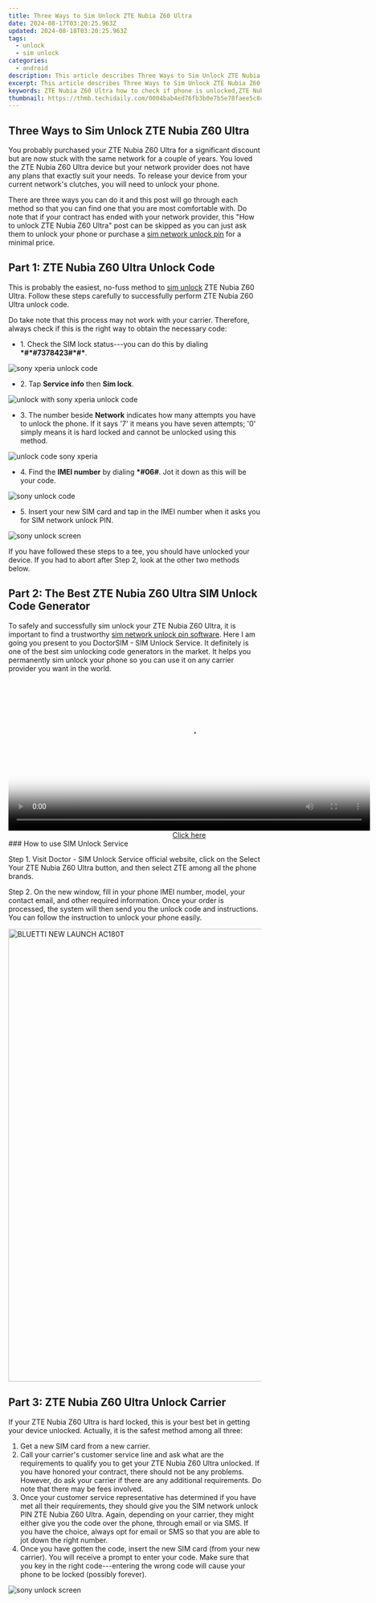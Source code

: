 ```yaml
---
title: Three Ways to Sim Unlock ZTE Nubia Z60 Ultra
date: 2024-08-17T03:20:25.963Z
updated: 2024-08-18T03:20:25.963Z
tags: 
  - unlock
  - sim unlock
categories:
  - android
description: This article describes Three Ways to Sim Unlock ZTE Nubia Z60 Ultra
excerpt: This article describes Three Ways to Sim Unlock ZTE Nubia Z60 Ultra
keywords: ZTE Nubia Z60 Ultra how to check if phone is unlocked,ZTE Nubia Z60 Ultra sim unlock android without code,how to unlock sim card without puk code,ZTE Nubia Z60 Ultra unlock code,best sim unlock services,ZTE Nubia Z60 Ultra sim unlock code,ZTE Nubia Z60 Ultra how to unlock puk blocked sim card
thumbnail: https://thmb.techidaily.com/0004bab4ed76fb3b0e7b5e78faee5c8cd34739a5594338591ba06831ec971383.jpg
---
```


## Three Ways to Sim Unlock ZTE Nubia Z60 Ultra

You probably purchased your ZTE Nubia Z60 Ultra for a significant discount but are now stuck with the same network for a couple of years. You loved the ZTE Nubia Z60 Ultra device but your network provider does not have any plans that exactly suit your needs. To release your device from your current network's clutches, you will need to unlock your phone.

There are three ways you can do it and this post will go through each method so that you can find one that you are most comfortable with. Do note that if your contract has ended with your network provider, this "How to unlock ZTE Nubia Z60 Ultra" post can be skipped as you can just ask them to unlock your phone or purchase a [sim network unlock pin](https://drfone.wondershare.com/unlock/unlock-samsung-sim-network-unlock-pin.html) for a minimal price.

## Part 1: ZTE Nubia Z60 Ultra Unlock Code

This is probably the easiest, no-fuss method to [sim unlock](https://tools.techidaily.com/wondershare/drfone/unlock-android-screen/) ZTE Nubia Z60 Ultra. Follow these steps carefully to successfully perform ZTE Nubia Z60 Ultra unlock code.

Do take note that this process may not work with your carrier. Therefore, always check if this is the right way to obtain the necessary code:

- 1\. Check the SIM lock status---you can do this by dialing **\*#\*#7378423#\*#\***.

![sony xperia unlock code](https://images.wondershare.com/drfone/article/2016/08/14707989592943.jpg)

- 2\. Tap **Service info** then **Sim lock**.

![unlock with sony xperia unlock code](https://images.wondershare.com/drfone/article/2016/08/14707989592897.jpg)

- 3\. The number beside **Network** indicates how many attempts you have to unlock the phone. If it says '7' it means you have seven attempts; '0' simply means it is hard locked and cannot be unlocked using this method.

![unlock code sony xperia](https://images.wondershare.com/drfone/article/2016/08/14707989597664.jpg)

- 4\. Find the **IMEI number** by dialing **\*#06#**. Jot it down as this will be your code.

![sony unlock code](https://images.wondershare.com/drfone/article/2016/08/14707998453087.jpg)

- 5\. Insert your new SIM card and tap in the IMEI number when it asks you for SIM network unlock PIN.

![sony unlock screen](https://images.wondershare.com/drfone/article/2016/08/unlock-screen.jpg)

If you have followed these steps to a tee, you should have unlocked your device. If you had to abort after Step 2, look at the other two methods below.

## Part 2: The Best ZTE Nubia Z60 Ultra SIM Unlock Code Generator

To safely and successfully sim unlock your ZTE Nubia Z60 Ultra, it is important to find a trustworthy [sim network unlock pin software](https://tools.techidaily.com/wondershare/drfone/unlock-android-screen/). Here I am going you present to you DoctorSIM - SIM Unlock Service. It definitely is one of the best sim unlocking code generators in the market. It helps you permanently sim unlock your phone so you can use it on any carrier provider you want in the world.

<!-- affiliate ads begin -->
<span id="1993652">
					<video width="720" height="300" style="cursor:pointer"
           poster="//a.impactradius-go.com/display-clicktoplayimage/1993652.jpeg"
           onclick="if(!this.playClicked){this.play();this.setAttribute('controls',true);this.playClicked=true;}">
	   <source src="//a.impactradius-go.com/display-ad/22993-1993652">
	   <img src="//a.impactradius-go.com/display-clicktoplayimage/1993652.jpeg" style="border: none; height: 100%; width: 100%; object-fit: contain">
	</video>
	<div style="width:720px;text-align:center"><a href="javascript:window.open(decodeURIComponent('https%3A%2F%2Fhomestyler.sjv.io%2Fc%2F5597632%2F1993652%2F22993'), '_blank');void(0);">Click here</a></div>
</span>
<img height="0" width="0" src="https://imp.pxf.io/i/5597632/1993652/22993" style="position:absolute;visibility:hidden;" border="0" />
<!-- affiliate ads end -->
### How to use SIM Unlock Service

Step 1. Visit Doctor - SIM Unlock Service official website, click on the Select Your ZTE Nubia Z60 Ultra button, and then select ZTE among all the phone brands.

Step 2. On the new window, fill in your phone IMEI number, model, your contact email, and other required information. Once your order is processed, the system will then send you the unlock code and instructions. You can follow the instruction to unlock your phone easily.

<!-- affiliate ads begin -->
<a href="https://bluettide.pxf.io/c/5597632/2042332/17092" target="_top" id="2042332"><img src="//a.impactradius-go.com/display-ad/17092-2042332" border="0" alt="BLUETTI NEW LAUNCH AC180T" width="960" height="900"/></a><img height="0" width="0" src="https://imp.pxf.io/i/5597632/2042332/17092" style="position:absolute;visibility:hidden;" border="0" />
<!-- affiliate ads end -->
## Part 3: ZTE Nubia Z60 Ultra Unlock Carrier

If your ZTE Nubia Z60 Ultra is hard locked, this is your best bet in getting your device unlocked. Actually, it is the safest method among all three:

1. Get a new SIM card from a new carrier.
2. Call your carrier's customer service line and ask what are the requirements to qualify you to get your ZTE Nubia Z60 Ultra unlocked. If you have honored your contract, there should not be any problems. However, do ask your carrier if there are any additional requirements. Do note that there may be fees involved.
3. Once your customer service representative has determined if you have met all their requirements, they should give you the SIM network unlock PIN ZTE Nubia Z60 Ultra. Again, depending on your carrier, they might either give you the code over the phone, through email or via SMS. If you have the choice, always opt for email or SMS so that you are able to jot down the right number.
4. Once you have gotten the code, insert the new SIM card (from your new carrier). You will receive a prompt to enter your code. Make sure that you key in the right code---entering the wrong code will cause your phone to be locked (possibly forever).

![sony unlock screen](https://images.wondershare.com/drfone/article/2016/08/unlock-screen.jpg)

<!-- affiliate ads begin -->
<span id="1793213">
					<video width="1080" height="1620" style="cursor:pointer"
           poster="//a.impactradius-go.com/display-clicktoplayimage/1793213.jpeg"
           onclick="if(!this.playClicked){this.play();this.setAttribute('controls',true);this.playClicked=true;}">
	   <source src="//a.impactradius-go.com/display-ad/19135-1793213">
	   <img src="//a.impactradius-go.com/display-clicktoplayimage/1793213.jpeg" style="border: none; height: 100%; width: 100%; object-fit: contain">
	</video>
	<div style="width:1080px;text-align:center"><a href="javascript:window.open(decodeURIComponent('https%3A%2F%2Ftinyland.pxf.io%2Fc%2F5597632%2F1793213%2F19135'), '_blank');void(0);">Click here</a></div>
</span>
<img height="0" width="0" src="https://imp.pxf.io/i/5597632/1793213/19135" style="position:absolute;visibility:hidden;" border="0" />
<!-- affiliate ads end -->
## Part 4: ZTE Nubia Z60 Ultra Unlock App/Software

There are some of us out there who are just not confident with doing things ourselves or trusting our own carrier.

HOWEVER, if your first instinct is to head to Google Play to look for SIM unlock tools, heed these cautions. There are currently many apps that claim that they can unlock your phone but it is just a scam. You should also avoid torrent files available online. These apps and software are usually laced with Trojans and other types of malware. So do sort through the reviews so that you will not fall into a malicious trap.

One that we can attest to is  **[MyMobileUnlocking.com](http://mymobileunlocking.com/)**; it is fast and affordable. Here is how you can unlock your ZTE Nubia Z60 Ultra:

- Choose your Country from the dropdown menu and click the  **Confirm country** button.

![unlock sony xperia](https://images.wondershare.com/drfone/article/2016/08/14708923474346.jpg)

<!-- affiliate ads begin -->
<a href="https://appsumo.8odi.net/c/5597632/2082526/7443" target="_top" id="2082526"><img src="//a.impactradius-go.com/display-ad/7443-2082526" border="0" alt="" width="1200" height="600"/></a><img height="0" width="0" src="https://appsumo.8odi.net/i/5597632/2082526/7443" style="position:absolute;visibility:hidden;" border="0" />
<!-- affiliate ads end -->
- Select your device's **Phone Brand** (ZTE Ericsson) and click the **Confirm brand** button.

![unlock sony phone](https://images.wondershare.com/drfone/article/2016/08/14708923471100.jpg)

<!-- affiliate ads begin -->
<a href="https://store.massmailsoftware.com/order/checkout.php?PRODS=2069351&QTY=1&AFFILIATE=108875&CART=1"><img src="https://secure.avangate.com/images/merchant/dc87c13749315c7217cdc4ac692e704c/banera_for_partners-24_%282%29.jpg" border="0"></a>
<!-- affiliate ads end -->
- Choose the service that you want and click the **Confirm service** button.

![network unlock sony xperia](https://images.wondershare.com/drfone/article/2016/08/14708923475791.jpg)

- Click the **Buy now** button and complete the order form.

![sim unlock sony xperia](https://images.wondershare.com/drfone/article/2016/08/14708923461372.jpg)

<!-- affiliate ads begin -->
<a href="https://shop.systoolsgroup.com/affiliate.php?ACCOUNT=SYSTOOBY&AFFILIATE=108875&PATH=https%3A%2F%2Fwww.systoolsgroup.com%3FAFFILIATE%3D108875%26RESOURCE%3DSysTools%2BGmail%2BBackup"><img src="https://www.systoolsgroup.com/box/gmail-backup.png" border="0"></a>
<!-- affiliate ads end -->
- Once you are finished, click the **Place order** button.

![unlock sony xperia](https://images.wondershare.com/drfone/article/2016/08/14708923457478.jpg)

- Make payment for the service. Follow the instructions carefully.

![sony sim unlock](https://images.wondershare.com/drfone/article/2016/08/14708923455523.jpg)

- You will then get the confirmation and code emailed to you.
- Insert your new SIM card into your ZTE Nubia Z60 Ultra device.
- Key in the code when it prompts you to do so.

![sim network unlock pin sony xperia](https://images.wondershare.com/drfone/article/2016/08/unlock-screen.jpg)

## Part 5: The benefits of an unlocked ZTE Nubia Z60 Ultra

If you now know how to unlock ZTE Nubia Z60 Ultra but still do not know its advantages, we are here to help.

As indicated in the introduction, unlocked phone users can freely choose the plans they subscribed to---on any carriers, in any country. Therefore, if you travel frequently around the world, having an unlocked ZTE Nubia Z60 Ultra would be beneficial. Using a local SIM card is much cheaper than paying for exorbitant roaming charges.

You can also benefit from an unlocked ZTE Nubia Z60 Ultra if you are the kind of person who likes to take advantage of current offers provided by your local carriers. Prepaid plans are always changing in terms of offering so having the flexibility of changing carriers and prepaid plans can help you save money in the long run.

## Part 6: The downside of an unlocked ZTE Nubia Z60 Ultra

Are you thinking "Well, why can't I just buy an unlocked ZTE Nubia Z60 Ultra in the first place?" right about now? Well, you can but think of the amount of money it will cost you.

For example, in Australia, an unlocked ZTE Nubia Z60 Ultra will cost around $499 from any ZTE outlet but $0 for the ZTE Nubia Z60 Ultra device when you pair it with a 24-month postpaid plan. While this may look attractive now, you may be paying more for a locked ZTE Nubia Z60 Ultra in the long run.

<!-- affiliate ads begin -->
<a href="https://secure.2checkout.com/order/checkout.php?PRODS=4721564&QTY=1&AFFILIATE=108875&CART=1">Power Tools add-on for Google Sheets, 12-month subscription</a>
<!-- affiliate ads end -->
## Conclusion

Now that you know the three ways of unlocking your ZTE Nubia Z60 Ultra, all you need to do is find one that is most compatible with you. Just remember to think of everything through and carefully. Most importantly, if you have a locked device, always seek advice from your carrier to see if this is possible.

<!-- affiliate ads begin -->
<a href="https://proteahair.pxf.io/c/5597632/1983634/23621" target="_top" id="1983634"><img src="//a.impactradius-go.com/display-ad/23621-1983634" border="0" alt="" width="320" height="100"/></a><img height="0" width="0" src="https://imp.pxf.io/i/5597632/1983634/23621" style="position:absolute;visibility:hidden;" border="0" />
<!-- affiliate ads end -->
## What Is a SIM Network Unlock PIN? Get Your ZTE Nubia Z60 Ultra Phone Network-Ready

A network-locked device tethers you to one carrier, limiting your choices. You might miss out on better deals, struggle with roaming charges abroad, or feel inconvenienced by limited coverage. And you can’t avoid these things without the right **SIM network unlock PIN**.

That’s why we’ve created this comprehensive guide to help you unlock your phone’s potential. This article will explain what a **SIM network unlock PIN** is, the process involved, and answer any questions you might have. Keep scrolling to learn more.

![enter sim network unlock pin](https://images.wondershare.com/drfone/article/2024/02/sim-network-unlock-pin-01.jpg)

<!-- affiliate ads begin -->
<a href="https://printrendy.pxf.io/c/5597632/1453720/17020" target="_top" id="1453720"><img src="//a.impactradius-go.com/display-ad/17020-1453720" border="0" alt="" width="300" height="250"/></a><img height="0" width="0" src="https://imp.pxf.io/i/5597632/1453720/17020" style="position:absolute;visibility:hidden;" border="0" />
<!-- affiliate ads end -->
## Part 1: Why Is Your ZTE Nubia Z60 Ultra Asking for a SIM Network Unlock PIN?

You just bought a new phone, excited to use it with a new SIM card. But your phone pops up with a request for a PIN code to unlock it. What’s that all about, and what do you enter? There are two main reasons why your phone might be asking for a SIM PIN or unlock code:

SIM Network Lock

The SIM Network Lock is a restriction placed by your phone’s original network provider, locking it to their network. It means you can only use the ZTE Nubia Z60 Ultra device with SIM cards from that specific carrier. Carriers use this to ensure that the phones they sell work only with their service. When you buy a subsidized phone, they want to ensure you stick around for the contract duration.

If you insert a SIM card from a different carrier, your phone will ask for a **SIM Network Unlock PIN** or Network Unlock Code (NUC). You’ll learn more about it in the upcoming sections of this article.

SIM Card Lock

SIM Card Lock is a security feature that protects your SIM card from unauthorized use on other devices. It requires you to enter a PIN (Personal Identification Number) to unlock the SIM card before you can use it.

The default PIN is usually printed on the back of the SIM card or its packaging. If you haven’t changed your PIN, use the 4-8 digit code provided by the carrier when you get your SIM card.

![sim card lock pin](https://images.wondershare.com/drfone/article/2024/02/sim-network-unlock-pin-02.jpg)

<!-- affiliate ads begin -->

<!-- affiliate ads end -->
If you’ve forgotten the **SIM PIN code**, you can use the PUK (PIN Unlock Key) code to unlock the SIM and set a new PIN. The PUK code is also printed on the SIM card packaging, but be careful, as entering the wrong PUK code too many times can permanently lock the SIM card.

Not knowing the **SIM unlock PIN** code can be frustrating, especially if you want to switch mobile carriers. So, in the next part, we’ll explore whether it’s possible to unlock a SIM network-locked iPhone device.

## Part 2: Can a SIM Network Locked iPhone Be Unlocked?

Yes, a SIM network-locked iPhone can be unlocked by your network provider. Insert a new SIM card, and you’ll be prompted to enter the **SIM Network Unlock PIN**. After inputting the correct unlock code, your iPhone is ready to use with any carrier.

![sim not valid message on iphone](https://images.wondershare.com/drfone/article/2024/02/sim-network-unlock-pin-03.jpg)

If you are thinking about unlocking your iPhone, it’s crucial to grasp what a **SIM Network Unlock PIN** is and how it functions.

## Part 3: What Is a SIM Network Unlock PIN?

A **SIM network unlock PIN** is a code allowing you to remove your phone’s network lock. It means you can use your phone with a SIM card from any compatible network provider, not just the one you originally bought it from. It is also known as Network Unlock PIN (NUP), Network Control Key (NCK), or Network Unlock Code (NUC).

Unlocking your device can be useful if you:

- Bought a phone locked to a specific carrier and want to switch to a different one.
- Are planning a trip abroad and want to use a local SIM card instead.

![international travel illustration](https://images.wondershare.com/drfone/article/2024/02/sim-network-unlock-pin-04.jpg)

<!-- affiliate ads begin -->
<a href="https://ephamedtechinc.pxf.io/c/5597632/2095385/26400" target="_top" id="2095385"><img src="//a.impactradius-go.com/display-ad/26400-2095385" border="0" alt="" width="1024" height="1024"/></a><img height="0" width="0" src="https://imp.pxf.io/i/5597632/2095385/26400" style="position:absolute;visibility:hidden;" border="0" />
<!-- affiliate ads end -->
- Still haven’t finished your contract with your original carrier and want to keep the phone but use a different service.
- Bought a phone second-hand locked to the previous owner’s network.
- Want to increase your phone’s resale value; unlocked phones generally have a higher resale value than locked phones, as various buyers can use them.
- Want more carrier flexibility; you are not tied to one carrier and can choose the provider that best suits your needs in terms of price, coverage, data plans, and other features.

Things To Consider

Before you proceed, here are some key points to remember:

- Eligibility: Not all phones are eligible for network unlocking. Check with your carrier or manufacturer for details.
- Costs: While some carriers can give **SIM network unlock PIN for free**, others may charge a fee. Third-party unlocking services also typically charge a fee.
- Waiting time: It can take days or even weeks to receive your **SIM unlock PIN**code from your carrier and process it. For instance, Vodafone usually unlocks the ZTE Nubia Z60 Ultra device within 72 hours to 10 days if they have to reach the manufacturer.
- Risks: Using an unauthorized unlocking method could damage your phone or void its warranty.
- Backup: Before unlocking your phone, back up your data, as the process may erase it.

Now that you understand **SIM Network Unlock PIN**, let’s get down to business! In the final part, we’ll guide you through the two ways of unlocking your iPhone for a new carrier.

## Part 4: How To Unlock Your iPhone for a New Carrier?

Ready to unlock your iPhone and explore your carrier options? Read on, and this part will break down each method step-by-step so you can choose the one that best suits your situation.

Method 1: Unlock SIM Card Without SIM Network Unlock Pin Fast

If you’re wondering about unlocking a second-hand iPhone, what to do if the carrier’s **SIM network unlock PIN** doesn’t work, or if you can’t wait for the network provider’s response, don’t worry. You have one of the best mobile solution apps to remove SIM lock available here.

[Wondershare Dr.Fone](https://tools.techidaily.com/wondershare/drfone/drfone-toolkit/), a powerful mobile solution app, can simplify this process. Regardless of mobile carrier or purchase method, it can unlock your iPhone in a few minutes.

Important Considerations:

- Fone will not be able to remove the SIM lock if your iPhone’s mobile carrier blocks or blacklists the IMEI.
- Jailbreaking is necessary for SIM lock removal and can void your iPhone’s warranty.

So, if you plan to switch carriers without a **SIM network unlocks PIN** code, this method is a good fit for you. Follow these steps below to fix common issues like “SIM Not Supported” and “SIM Locked” with ease.

- **Step 1:** Download and install Dr.Fone on your computer. Connect your iPhone to your computer using a USB cable. Next, launch the app to set up your account, then from the **Toolbox** homepage, select **Screen Unlock**.

![dr.fone toolbox interface](https://images.wondershare.com/drfone/guide/drfone-home.png)


- **Step 2:** After you select **iOS** as your device type, choose the **Remove SIM Locked** option.

![dr.fone screen unlock tools](https://images.wondershare.com/drfone/guide/remove-iphone-sim-1.png)

- **Step 3:** Click **Start** to initiate the process. On the next screen, click **Unlock Now** to confirm your device information.

![unlock sim lock](https://images.wondershare.com/drfone/guide/remove-iphone-sim-3.png)

<!-- affiliate ads begin -->
<a href="https://store.nero.com/order/checkout.php?PRODS=42296985&QTY=1&AFFILIATE=108875&CART=1"><img src="https://secure.avangate.com/images/merchant/9cea886b9f44a3c2df1163730ab64994/products/copy_nero_burning_rom_cart.png" border="0">
</a>
<!-- affiliate ads end -->
- **Step 4:** Jailbreak your iPhone using the guide or video in the pop-up window.

![jailbreak device prompt](https://images.wondershare.com/drfone/guide/remove-iphone-sim-4.png)

- **Step 5:** Follow the in-app guide to complete the SIM lock removal process.

![forget network on iphone](https://images.wondershare.com/drfone/guide/remove-iphone-sim-5.png)

- **Step 6:** Wait for the process to finish. Dr.Fone will notify you when the SIM lock has been removed.

![sim lock removed](https://images.wondershare.com/drfone/guide/remove-iphone-sim-7.png)

Method 2: Get a SIM Network Unlock Pin for Free From the Network Carrier

Requesting a **SIM network unlock PIN for free** is usually straightforward. iPhones purchased from carriers are often locked to their network for a certain period (AT&T and Verizon require 60 days).

- **Step 1:** Visit your carrier’s website or contact them to confirm if your phone is eligible for unlocking.
- **Step 2:** If eligible, submit a request through your carrier’s website or app. You may need to provide information like your IMEI number, account details, and proof of purchase.

![iphone device information](https://images.wondershare.com/drfone/article/2024/02/sim-network-unlock-pin-11.jpg)

<!-- affiliate ads begin -->
<a href="https://store.nero.com/order/checkout.php?PRODS=42296855&QTY=1&AFFILIATE=108875&CART=1"><img src="http://cdnwww.nero.com/nero-com-wAssets/img/banners/2023/recode/Nero_Recode_Screen_2.png" border="0"></a>
<!-- affiliate ads end -->
- **Step 3:** Depending on your carrier, you might receive the unlock code after a few days or weeks. It might be delivered via email, text message, or online account.
- **Step 4:** Follow the instructions provided by your carrier for your phone model. It usually involves inserting a SIM card from a different carrier and entering the **SIM network unlock PIN** code when prompted.

Important notes:

- Some carriers may charge a fee for unlocking your phone and only unlock devices for customers in good standing with their accounts.
- Unlocking your phone may not be possible, depending on your contract, device financing, or other factors.
- Ensure you follow your carrier’s instructions for unlocking your phone model to avoid issues.

## Conclusion

Unlocking your phone opens a world of flexibility and potential savings. You’re free to choose any carrier, access more international roaming options, and even boost your phone’s resale value.

But remember, safety first! Avoid shady websites or unofficial tools promising instant unlocks. These can be risky and even harm your device.

Instead, opt for safe and legal methods. Contact your carrier directly to request a **SIM network unlock PIN** or use a reputable tool like Dr.Fone Remove SIM Lock. It offers a user-friendly interface and an efficient way to unlock your phone, empowering you to maximize your device usage.

_**Tips:** Are you searching for a powerful Screen Unlock tool? No worries as [Dr.Fone](https://tools.techidaily.com/wondershare-dr-fone-unlock-android-screen/) is here to help you. Download it and start a seamless unlock experience!_



## What Does 'Enter PUK Code' Mean And Why Did The Sim Get PUK Blocked On ZTE Nubia Z60 Ultra Device

If your SIM card is disabled, you probably entered the incorrect PIN code too frequently. Your SIM locks itself after three to five wrong inputs, on average. Although it might be annoying, doing these guards against unauthorized access to your phone and personal data. If your cell phone is lost or stolen, PUK blocked will prevent prospective hackers from making calls.

Your mobile phone display can say “PIN blocked” or "Enter PUK code." PUK stands for PIN Unblocking Key in the PUK code. The PUK code is seldom given to you when you receive your membership in the US. Contact Your ZTE Nubia Z60 Ultra provider's customer support if you don't know your PUK code.

<!-- affiliate ads begin -->
<a href="https://natural-cycles.sjv.io/c/5597632/2072200/17885" target="_top" id="2072200"><img src="//a.impactradius-go.com/display-ad/17885-2072200" border="0" alt="" width="728" height="90"/></a><img height="0" width="0" src="https://imp.pxf.io/i/5597632/2072200/17885" style="position:absolute;visibility:hidden;" border="0" />
<!-- affiliate ads end -->
## Part 1: Why Was My Sim Card Blocked?

### 1\. 3 times incorrect Pin entered

Sometimes when you forget your pin and keep on entering the wrong one, you can get PUK Blocked. You can utilize three to five chances, and your sim gets blocked when you enter the incorrect pin in all of these attempts.

<!-- affiliate ads begin -->
<a href="https://checkout.abbyy.com/order/checkout.php?PRODS=39254762&QTY=1&AFFILIATE=108875&CART=1"> <img src="https://secure.avangate.com/images/merchant/0e5fb5c76fca16adbee503c9aff393cd/products/11_FR-Badges-NEW-FR-Standard-16-WIN-200.png" border="0"> PDF application, powered by AI-based OCR, for unified workflows with both digital and scanned documents. </a>
<!-- affiliate ads end -->
### 2\. Wrong PUK code entered

Sims are frequently blocked; therefore, if you have your PUK, keep it in a secure location separate from your phone. This is because it is the key to unlocking your SIM. The SIM will be permanently disabled, and you will have to buy a new SIM card if you input the wrong PUK ten times in a row.

<!-- affiliate ads begin -->
<a href="https://secure.2checkout.com/order/checkout.php?PRODS=4537546&QTY=1&AFFILIATE=108875&CART=1"><img src="https://secure.avangate.com/images/merchant/4b0a0290ad7df100b77e86839989a75e/products/7_copy_2_2_hdpro.png" border="0">HD Video Converter Factory Pro</a>
<!-- affiliate ads end -->
## Part 2: What To Do When I Blocked My Sim Card?

Your SIM card has been disabled to protect your security if you enter three wrong PINs and your phone shows "SIM card banned" or "Enter PUK code".

You must input a PUK (PIN Unlock Key) code to unlock your SIM card.

Go to your phone's settings to customize your PIN code after using a PUK code to unlock your SIM card. Pick a PIN that is simple to remember.

If your PUK code was delivered to you by email:

You got an email with multiple codes, including PUK1, PIN2, and PUK2.

![go to settings and customize to unblock sim](https://images.wondershare.com/drfone/article/2022/10/how-to-unlock-puk-blocked-sim-card-1.jpg)

<!-- affiliate ads begin -->
<a href="https://propmoneyinc.pxf.io/c/5597632/1803115/14559" target="_top" id="1803115"><img src="//a.impactradius-go.com/display-ad/14559-1803115" border="0" alt="" width="859" height="859"/></a><img height="0" width="0" src="https://imp.pxf.io/i/5597632/1803115/14559" style="position:absolute;visibility:hidden;" border="0" />
<!-- affiliate ads end -->
If your PIN is locked, use PUK1 to unlock it.

Only a few phones employ PIN2 and PUK2 codes to restrict access to certain SIM card functionalities.

PIN2: The default code for your SIM card; If this code has been altered, use the PUK2 code to restore it.

PUK2: Your PIN2's unlock code if it has been blocked.

## Part 3: How Can I Have My PUK Code To Unlock Sim Card?

<!-- affiliate ads begin -->
<a href="https://store.revouninstaller.com/order/checkout.php?PRODS=28010250&QTY=1&AFFILIATE=108875&CART=1"><img src="https://secure.avangate.com/images/merchant/4282ec8de8c9be897e7aff4aa231b1a4/336__280a.jpg" border="0"></a>
<!-- affiliate ads end -->
### 1\. Get it from sim card packaging

The packing box is the best and easiest place to look for the PUK code to unlock your SIM card.

![sim card packaging to unlock sim card](https://images.wondershare.com/drfone/article/2022/10/how-to-unlock-puk-blocked-sim-card-2.jpg)

<!-- affiliate ads begin -->
<a href="https://shop.manycam.com/order/checkout.php?PRODS=17727588&QTY=1&AFFILIATE=108875&CART=1"><img src="https://secure.avangate.com/images/merchant/8230bea7d54bcdf99cdfe85cb07313d5/mcaffbanner600x500.png" border="0"></a>
<a href="https://shop.manycam.com/order/checkout.php?PRODS=17727588&QTY=1&AFFILIATE=108875&CART=1"><img src="https://secure.avangate.com/images/merchant/8230bea7d54bcdf99cdfe85cb07313d5/Affiliates_300x250px_valentinesday.png" border="0"></a>
<!-- affiliate ads end -->
You probably have memories of the flat plastic package you got when you bought a SIM card. Your PUK and default SIM pin code should be written on the package.

![find the pin code on flat plastic package](https://images.wondershare.com/drfone/article/2022/10/how-to-unlock-puk-blocked-sim-card-3.jpg)

<!-- affiliate ads begin -->
<a href="https://secure.2checkout.com/order/checkout.php?PRODS=4599952&QTY=1&AFFILIATE=108875&CART=1"><iframe width="864" height="500" src="https://www.youtube.com/embed/jVnfr5HudQw" title="The Latest and Easiest Solution to Remove Kindle DRM on Windows (without Degrading)" frameborder="0" allow="accelerometer; autoplay; clipboard-write; encrypted-media; gyroscope; picture-in-picture; web-share" referrerpolicy="strict-origin-when-cross-origin" allowfullscreen></iframe>Epubor Ultimate for Mac:Helps you read books anywhere, including the best eBook Converter + eBook DRM Removal functions.</a>
<!-- affiliate ads end -->
Please look around your home for the package and look on the back for the key. On some older packaging, it could be sealed behind a scratchable region, whereas on other, more recent ones, you might find it unsealed.

![look at the back of the package and find puk code](https://images.wondershare.com/drfone/article/2022/10/how-to-unlock-puk-blocked-sim-card-4.jpg)

In either case, the correct PUK has 8 numbers and should be simple to enter to unlock your SIM card.

<!-- affiliate ads begin -->
<a href="https://coinrule.sjv.io/c/5597632/1958379/18409" target="_top" id="1958379"><img src="//a.impactradius-go.com/display-ad/18409-1958379" border="0" alt="" width="856" height="508"/></a><img height="0" width="0" src="https://imp.pxf.io/i/5597632/1958379/18409" style="position:absolute;visibility:hidden;" border="0" />
<!-- affiliate ads end -->
### 2\. Have it from carrier website

In all honesty, I doubt I'll ever be able to locate my SIM card package again, and I imagine most people feel the same way.

But happily, a lot of cell companies let you access your account on their app or website to check your SIM card PUK. Please log in to the appropriate website or app, then go to your profile to see whether anything about "PUK" is available there.

![go to career website and check your sim card puk](https://images.wondershare.com/drfone/article/2022/10/how-to-unlock-puk-blocked-sim-card-5.jpg)

It shouldn't be an issue if you were utilizing or signed in to the platform before your SIM was disabled. However, if not, you might not be able to access anything since you could be asked to input an OTP to verify your identity.

Please remove the SIM card and try again if you can't access your phone to utilize the app or website because of the SIM lock. After receiving the PUK code, you can re-insert the SIM and input it.

### 3\. Contact your carrier

It's time to call customer support, which should be simpler for most individuals if none of the above options work for you. For example, your mobile service provider created your SIM card. Therefore, they have all the information you would require. Before they divulge anything to you, though, they should be able to verify your identity.

Use a different phone to call your customer service number and describe the issue. And following a series of inquiries, they should offer your PUK number as identification.

![solve the sim card not accessed issue](https://images.wondershare.com/drfone/article/2022/10/how-to-unlock-puk-blocked-sim-card-6.jpg)

<!-- affiliate ads begin -->
<a href="https://propmoneyinc.pxf.io/c/5597632/1803116/14559" target="_top" id="1803116"><img src="//a.impactradius-go.com/display-ad/14559-1803116" border="0" alt="" width="859" height="859"/></a><img height="0" width="0" src="https://imp.pxf.io/i/5597632/1803116/14559" style="position:absolute;visibility:hidden;" border="0" />
<!-- affiliate ads end -->
However, customer service won't release the code if you can't back yourself up. And at that point, there's probably nothing further you can do. Therefore, make sure you have some information, such as your name, address, date of birth, etc., before you call them.

## Part 4: Easy Tool For Sim Card Unlock

If you want to unlock your PUK blocked sim card, you can use a network unlock tool like Dr.Fone. With [Dr.Fone - Screen Unlock (iOS)](https://tools.techidaily.com/wondershare/drfone/iphone-unlock/), you can remove the PUK block on your sim card instantly. You don't have to contact your network carrier or search for the PUK code, as you can use your PC to unlock any sim card.

Dr.Fone enables users to unblock their sim cards within minutes. It is a fast, safe, and easy-to-use tool that works as a one-stop solution for any of your smartphone-related issues. Before you try to unblock your sim card with Dr.Fone, do remember that this feature is only for iPhones and iPads. Here is how you can use Dr.Fone to open your PUK blocked sim card.


- Open Dr.Fone on your PC. After launching the application, select the "Screen Unlock" tab from the homepage to access the "SIM unlock" tool.
- Next, select the "Remove SIM Locked" option on the next page. The sim unlock feature is only available for iPhones and iOS devices.

![screen unlock page](https://images.wondershare.com/drfone/guide/remove-iphone-sim-1.png)

- Use a USB cable to connect your PC and iPhone. After you ensure that your device is connected, click on the "Start" option to begin the sim unlock process.

![remove sim locks](https://images.wondershare.com/drfone/guide/remove-iphone-sim-2.png)

- Now, Dr.Fone will check your iOS device and show its information for verification. Click on the "Unlock Now" option if it's correct.

![verify your device](https://images.wondershare.com/drfone/guide/remove-iphone-sim-3.png)

<!-- affiliate ads begin -->
<a href="https://appsumo.8odi.net/c/5597632/2082538/7443" target="_top" id="2082538"><img src="//a.impactradius-go.com/display-ad/7443-2082538" border="0" alt="" width="1200" height="600"/></a><img height="0" width="0" src="https://appsumo.8odi.net/i/5597632/2082538/7443" style="position:absolute;visibility:hidden;" border="0" />
<!-- affiliate ads end -->
- The iPhone sim unlock will not work without a jailbreak, so you have to do it before the system start removing the sim lock. You can follow the guide about [how to jailbreak your iPhone](https://drfone.wondershare.com/guide/how-to-jailbreak-ios-on-windows.html) provided by Dr.Fone. The unlock process runs well with devices of iOS 12 to iOS 14.8.1.
- Now, you have to finish three easy steps to set up your iPhone. First, extract the sim card from your device. And follow the following steps. After this, click on the “Continue” option.

![insert sim card](https://images.wondershare.com/drfone/guide/remove-iphone-sim-5.png)

<!-- affiliate ads begin -->
<a href="https://secure.2checkout.com/order/checkout.php?PRODS=11224199&QTY=1&AFFILIATE=108875&CART=1"><img src="https://secure.avangate.com/images/merchant/e09fdffe648a30658a9657bbed7b2388/products/copy_boxshot_lyricvideo.png" border="0">Lyric Video Creator Professional Version</a>
<!-- affiliate ads end -->
- After you complete these steps, Dr.Fone will directly remove the sim lock on your device. You can view the progress on your screen. The process will not take a long time to complete, so you only have to wait for a few minutes.
- After Dr.Fone ends the sim unlock process, there will be no sim restrictions on your iOS device. It means you can use sim cards from any network carrier. Now, click on the "Done" option after your task is complete.

![sim lock removed](https://images.wondershare.com/drfone/guide/remove-iphone-sim-7.png)


## Conclusion

People who still have their SIM pack shouldn't have trouble figuring out "how to acquire a PUK code to unlock a SIM card". However, for those without it, getting in touch with customer service may be the only option. As long as your SIM card has accurate information, this process should be simple.

Once you have the proper PUK to [unlock your SIM card](https://tools.techidaily.com/wondershare/drfone/iphone-unlock/), don't be reluctant to write it down somewhere you can easily find it later. It might not be a terrible idea to store it on your Google Drive. This way, you will not see PUK blocked, as you know how to unlock PUK blocked sim card.


<ins class="adsbygoogle"
     style="display:block"
     data-ad-format="autorelaxed"
     data-ad-client="ca-pub-7571918770474297"
     data-ad-slot="1223367746"></ins>
<ins class="adsbygoogle"
     style="display:block"
     data-ad-client="ca-pub-7571918770474297"
     data-ad-slot="8358498916"
     data-ad-format="auto"
     data-full-width-responsive="true"></ins>


<span class="atpl-alsoreadstyle">Also read:</span>
<div><ul>
<li><a href="https://screen-activity-recording.techidaily.com/new-2024-approved-capture-your-world-no-cost-screen-recording-apps-for-pcmac/"><u>[New] 2024 Approved  Capture Your World  No-Cost Screen Recording Apps for PC/Mac</u></a></li>
<li><a href="https://remote-screen-capture.techidaily.com/new-2024-approved-digital-footprints-recording-nintendo-switch-sessions/"><u>[New] 2024 Approved  Digital Footprints  Recording Nintendo Switch Sessions</u></a></li>
<li><a href="https://instagram-video-recordings.techidaily.com/new-2024-approved-rapid-ascension-harness-likes-and-videos-for-insta-success/"><u>[New] 2024 Approved  Rapid Ascension  Harness Likes & Videos for Insta Success</u></a></li>
<li><a href="https://instagram-video-recordings.techidaily.com/new-2024-approved-rapid-techniques-to-separate-genuine-from-fake-on-insta/"><u>[New] 2024 Approved  Rapid Techniques to Separate Genuine From Fake on Insta</u></a></li>
<li><a href="https://extra-hints.techidaily.com/new-comprehensive-analysis-hero4-black-overview/"><u>[New] Comprehensive Analysis  Hero4 Black Overview</u></a></li>
<li><a href="https://facebook-video-footage.techidaily.com/new-dynamic-animated-and-personalized-filmora-subscribe-button-for-youtube-for-2024/"><u>[New] Dynamic, Animated, and Personalized  Filmora Subscribe Button for YouTube for 2024</u></a></li>
<li><a href="https://screen-mirroring-recording.techidaily.com/new-in-2024-how-to-record-skype-video-and-audio-calls-on-windows-and-mac-10-ways/"><u>[New] In 2024, How to Record Skype Video & Audio Calls on Windows & Mac [10 Ways]</u></a></li>
<li><a href="https://instagram-videos.techidaily.com/new-the-ultimate-tutorial-on-making-an-impact-with-instagram-live/"><u>[New] The Ultimate Tutorial on Making an Impact with Instagram Live</u></a></li>
<li><a href="https://some-skills.techidaily.com/new-unveiling-the-art-of-chromatic-mastery-in-video-editing-11-steps/"><u>[New] Unveiling the Art of Chromatic Mastery in Video Editing (11 Steps)</u></a></li>
<li><a href="https://youtube-lab.techidaily.com/ed-best-asmr-series-on-youtube-platform/"><u>[Updated] Best ASMR Series on YouTube Platform</u></a></li>
<li><a href="https://extra-tips.techidaily.com/updated-breaking-down-the-barriers-effective-rtmp-streaming-in-premiere/"><u>[Updated] Breaking Down the Barriers  Effective RTMP Streaming in Premiere</u></a></li>
<li><a href="https://on-screen-recording.techidaily.com/updated-in-2024-perfect-your-skype-interviews-with-professional-recording-tactics/"><u>[Updated] In 2024, Perfect Your Skype Interviews with Professional Recording Tactics</u></a></li>
<li><a href="https://twitter-videos.techidaily.com/updated-twitter-marketing-101-step-by-step-guide-for-2024/"><u>[Updated] Twitter Marketing 101  Step-by-Step Guide for 2024</u></a></li>
<li><a href="https://remote-screen-capture.techidaily.com/2024-approved-advanced-techniques-for-convincing-ppt-presentations-on-gmeet/"><u>2024 Approved  Advanced Techniques for Convincing PPT Presentations on GMeet</u></a></li>
<li><a href="https://extra-hints.techidaily.com/2024-approved-captivating-video-characters-through-free-animation/"><u>2024 Approved  Captivating Video Characters Through Free Animation</u></a></li>
<li><a href="https://some-guidance.techidaily.com/2024-approved-superior-photo-inspector-fast-and-reliable/"><u>2024 Approved  Superior Photo Inspector, Fast & Reliable</u></a></li>
<li><a href="https://sim-unlock.techidaily.com/3-ways-to-unlock-your-iphone-11-for-free-by-drfone-ios/"><u>3 Ways to Unlock Your iPhone 11 for Free</u></a></li>
<li><a href="https://windows11.techidaily.com/addressing-blank-display-in-windows-remoting-services/"><u>Addressing Blank Display in Windows Remoting Services</u></a></li>
<li><a href="https://sim-unlock.techidaily.com/all-about-apple-iphone-xs-max-unlock-chip-you-need-to-know-by-drfone-ios/"><u>All About Apple iPhone XS Max Unlock Chip You Need to Know</u></a></li>
<li><a href="https://sim-unlock.techidaily.com/android-unlock-code-sim-unlock-your-htc-u23-pro-phone-and-remove-locked-screen-by-drfone-android/"><u>Android Unlock Code Sim Unlock Your HTC U23 Pro Phone and Remove Locked Screen</u></a></li>
<li><a href="https://sim-unlock.techidaily.com/android-unlock-code-sim-unlock-your-xiaomi-14-pro-phone-and-remove-locked-screen-by-drfone-android/"><u>Android Unlock Code Sim Unlock Your Xiaomi 14 Pro Phone and Remove Locked Screen</u></a></li>
<li><a href="https://sim-unlock.techidaily.com/best-solutions-for-samsung-network-unlock-by-drfone-android/"><u>Best Solutions for Samsung Network Unlock</u></a></li>
<li><a href="https://sim-unlock.techidaily.com/easily-unlock-your-itel-s23plus-device-sim-by-drfone-android/"><u>Easily Unlock Your Itel S23+ Device SIM</u></a></li>
<li><a href="https://sim-unlock.techidaily.com/easily-unlock-your-motorola-moto-g84-5g-device-sim-by-drfone-android/"><u>Easily Unlock Your Motorola Moto G84 5G Device SIM</u></a></li>
<li><a href="https://sim-unlock.techidaily.com/easily-unlock-your-vivo-y36-device-sim-by-drfone-android/"><u>Easily Unlock Your Vivo Y36 Device SIM</u></a></li>
<li><a href="https://tech-recovery.techidaily.com/electric-cars-unfolding-their-historical-saga/"><u>Electric Cars: Unfolding Their Historical Saga</u></a></li>
<li><a href="https://sim-unlock.techidaily.com/how-to-change-your-sim-pin-code-on-your-vivo-x-fold-2-phone-by-drfone-android/"><u>How To Change Your SIM PIN Code on Your Vivo X Fold 2 Phone</u></a></li>
<li><a href="https://sim-unlock.techidaily.com/how-to-unlock-apple-iphone-se-2020-online-here-are-6-easy-ways-by-drfone-ios/"><u>How to Unlock Apple iPhone SE (2020) Online? Here are 6 Easy Ways</u></a></li>
<li><a href="https://sim-unlock.techidaily.com/how-to-unlock-sim-card-on-samsung-galaxy-f54-5g-online-without-jailbreak-by-drfone-android/"><u>How to Unlock SIM Card on Samsung Galaxy F54 5G online without jailbreak</u></a></li>
<li><a href="https://screen-mirror.techidaily.com/in-2024-3-facts-you-need-to-know-about-screen-mirroring-oppo-a1-5g-drfone-by-drfone-android/"><u>In 2024, 3 Facts You Need to Know about Screen Mirroring Oppo A1 5G | Dr.fone</u></a></li>
<li><a href="https://easy-unlock-android.techidaily.com/in-2024-a-perfect-guide-to-remove-or-disable-google-smart-lock-on-realme-c51-by-drfone-android/"><u>In 2024, A Perfect Guide To Remove or Disable Google Smart Lock On Realme C51</u></a></li>
<li><a href="https://sim-unlock.techidaily.com/in-2024-easily-unlock-your-poco-x6-pro-device-sim-by-drfone-android/"><u>In 2024, Easily Unlock Your Poco X6 Pro Device SIM</u></a></li>
<li><a href="https://sim-unlock.techidaily.com/in-2024-easily-unlock-your-samsung-galaxy-s23-fe-device-sim-by-drfone-android/"><u>In 2024, Easily Unlock Your Samsung Galaxy S23 FE Device SIM</u></a></li>
<li><a href="https://sim-unlock.techidaily.com/in-2024-how-to-check-if-your-vivo-x-fold-2-is-unlocked-by-drfone-android/"><u>In 2024, How To Check if Your Vivo X Fold 2 Is Unlocked</u></a></li>
<li><a href="https://sim-unlock.techidaily.com/in-2024-how-to-unlock-cricket-iphone-15-pro-for-free-by-drfone-ios/"><u>In 2024, How To Unlock Cricket iPhone 15 Pro for Free</u></a></li>
<li><a href="https://sim-unlock.techidaily.com/in-2024-how-to-unlock-iphone-6s-plus-3-ways-to-unlock-by-drfone-ios/"><u>In 2024, How To Unlock iPhone 6s Plus 3 Ways To Unlock</u></a></li>
<li><a href="https://sim-unlock.techidaily.com/in-2024-how-to-unlock-sim-card-on-honor-90-lite-online-without-jailbreak-by-drfone-android/"><u>In 2024, How to Unlock SIM Card on Honor 90 Lite online without jailbreak</u></a></li>
<li><a href="https://sim-unlock.techidaily.com/in-2024-how-to-unlock-sim-cards-of-vivo-y100-5g-without-puk-codes-by-drfone-android/"><u>In 2024, How To Unlock SIM Cards Of Vivo Y100 5G Without PUK Codes</u></a></li>
<li><a href="https://sim-unlock.techidaily.com/in-2024-network-locked-sim-card-inserted-on-your-itel-p55t-phone-unlock-it-now-by-drfone-android/"><u>In 2024, Network Locked SIM Card Inserted On Your Itel P55T Phone? Unlock It Now</u></a></li>
<li><a href="https://sim-unlock.techidaily.com/in-2024-network-locked-sim-card-inserted-on-your-xiaomi-14-phone-unlock-it-now-by-drfone-android/"><u>In 2024, Network Locked SIM Card Inserted On Your Xiaomi 14 Phone? Unlock It Now</u></a></li>
<li><a href="https://sim-unlock.techidaily.com/in-2024-sim-unlock-samsung-galaxy-a14-5g-phones-without-code-2-ways-to-remove-android-sim-lock-by-drfone-android/"><u>In 2024, Sim Unlock Samsung Galaxy A14 5G Phones without Code 2 Ways to Remove Android Sim Lock</u></a></li>
<li><a href="https://sim-unlock.techidaily.com/in-2024-the-6-best-sim-unlock-services-that-actually-work-on-your-honor-magic-v2-device-by-drfone-android/"><u>In 2024, The 6 Best SIM Unlock Services That Actually Work On Your Honor Magic V2 Device</u></a></li>
<li><a href="https://sim-unlock.techidaily.com/in-2024-the-6-best-sim-unlock-services-that-actually-work-on-your-infinix-note-30-vip-device-by-drfone-android/"><u>In 2024, The 6 Best SIM Unlock Services That Actually Work On Your Infinix Note 30 VIP Device</u></a></li>
<li><a href="https://sim-unlock.techidaily.com/in-2024-the-best-android-unlock-software-for-samsung-galaxy-m14-5g-device-top-5-picks-to-remove-android-locks-by-drfone-android/"><u>In 2024, The Best Android Unlock Software For Samsung Galaxy M14 5G Device Top 5 Picks to Remove Android Locks</u></a></li>
<li><a href="https://vp-tips.techidaily.com/in-2024-the-ultimate-guide-to-mastering-nikon-d7500/"><u>In 2024, The Ultimate Guide to Mastering Nikon D7500</u></a></li>
<li><a href="https://sim-unlock.techidaily.com/in-2024-top-imei-unlokers-for-your-vivo-v27e-phone-by-drfone-android/"><u>In 2024, Top IMEI Unlokers for Your Vivo V27e Phone</u></a></li>
<li><a href="https://sim-unlock.techidaily.com/in-2024-tutorial-to-change-samsung-galaxy-s24-ultra-imei-without-root-a-comprehensive-guide-by-drfone-android/"><u>In 2024, Tutorial to Change Samsung Galaxy S24 Ultra IMEI without Root A Comprehensive Guide</u></a></li>
<li><a href="https://sim-unlock.techidaily.com/in-2024-what-does-enter-puk-code-mean-and-why-did-the-sim-get-puk-blocked-on-samsung-galaxy-s23-fe-device-by-drfone-android/"><u>In 2024, What Does Enter PUK Code Mean And Why Did The Sim Get PUK Blocked On Samsung Galaxy S23 FE Device</u></a></li>
<li><a href="https://sim-unlock.techidaily.com/in-2024-what-is-a-sim-network-unlock-pin-get-your-oppo-a78-5g-phone-network-ready-by-drfone-android/"><u>In 2024, What Is a SIM Network Unlock PIN? Get Your Oppo A78 5G Phone Network-Ready</u></a></li>
<li><a href="https://sim-unlock.techidaily.com/in-2024-what-is-a-sim-network-unlock-pin-get-your-vivo-y100i-phone-network-ready-by-drfone-android/"><u>In 2024, What Is a SIM Network Unlock PIN? Get Your Vivo Y100i Phone Network-Ready</u></a></li>
<li><a href="https://hardware-help.techidaily.com/quick-download-of-amd-ryzen-n5-2400g-graphics-card-drivers/"><u>Quick Download of AMD Ryzen N5 2400G Graphics Card Drivers</u></a></li>
<li><a href="https://driver-install.techidaily.com/revamp-h420-driver-simplified-processes-increased-speed/"><u>Revamp H420 Driver: Simplified Processes, Increased Speed</u></a></li>
<li><a href="https://screen-recording.techidaily.com/review-and-compare-streamlabs-and-embedding-platforms-for-2024/"><u>Review and Compare  StreamLabs & Embedding Platforms for 2024</u></a></li>
<li><a href="https://sim-unlock.techidaily.com/sim-unlock-samsung-galaxy-a14-5g-phones-without-code-2-ways-to-remove-android-sim-lock-by-drfone-android/"><u>Sim Unlock Samsung Galaxy A14 5G Phones without Code 2 Ways to Remove Android Sim Lock</u></a></li>
<li><a href="https://facebook-video-share.techidaily.com/strategic-hash-tags-to-launch-you-into-six-figures-for-2024/"><u>Strategic Hash Tags to Launch You Into Six Figures for 2024</u></a></li>
<li><a href="https://sim-unlock.techidaily.com/the-best-android-sim-unlock-code-generators-unlock-your-oppo-reno-8t-phone-hassle-free-by-drfone-android/"><u>The Best Android SIM Unlock Code Generators Unlock Your Oppo Reno 8T Phone Hassle-Free</u></a></li>
<li><a href="https://sim-unlock.techidaily.com/the-best-android-unlock-software-for-vivo-y28-5g-device-top-5-picks-to-remove-android-locks-by-drfone-android/"><u>The Best Android Unlock Software For Vivo Y28 5G Device Top 5 Picks to Remove Android Locks</u></a></li>
<li><a href="https://extra-resources.techidaily.com/top-10-subtitle-converters-no-cost-for-srt-files/"><u>Top 10 Subtitle Converters, No Cost for SRT Files</u></a></li>
<li><a href="https://sim-unlock.techidaily.com/top-10-vivo-v29e-android-sim-unlock-apk-by-drfone-android/"><u>Top 10 Vivo V29e Android SIM Unlock APK</u></a></li>
<li><a href="https://win-howtos.techidaily.com/troubleshooting-tips-resolving-a-warframe-update-failure-fix-your-game/"><u>Troubleshooting Tips: Resolving a 'Warframe Update Failure' - Fix Your Game</u></a></li>
<li><a href="https://sim-unlock.techidaily.com/ways-to-find-unlocking-codes-for-nokia-130-music-phones-by-drfone-android/"><u>Ways To Find Unlocking Codes For Nokia 130 Music Phones</u></a></li>
<li><a href="https://sim-unlock.techidaily.com/ways-to-find-unlocking-codes-for-oppo-find-x7-phones-by-drfone-android/"><u>Ways To Find Unlocking Codes For Oppo Find X7 Phones</u></a></li>
<li><a href="https://sim-unlock.techidaily.com/what-does-enter-puk-code-mean-and-why-did-the-sim-get-puk-blocked-on-oppo-reno-10-5g-device-by-drfone-android/"><u>What Does Enter PUK Code Mean And Why Did The Sim Get PUK Blocked On Oppo Reno 10 5G Device</u></a></li>
</ul></div>
